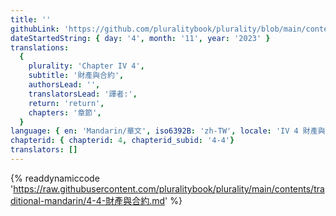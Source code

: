 ```yaml
---
title: ''
githubLink: 'https://github.com/pluralitybook/plurality/blob/main/contents/traditional-mandarin/4-4-財產與合約.md'
dateStartedString: { day: '4', month: '11', year: '2023' }
translations:
  {
    plurality: 'Chapter IV 4',
    subtitle: '財產與合約',
    authorsLead: '',
    translatorsLead: '譯者:',
    return: 'return',
    chapters: '章節',
  }
language: { en: 'Mandarin/華文', iso6392B: 'zh-TW', locale: 'IV 4 財產與合約' }
chapterid: { chapterid: 4, chapterid_subid: '4-4'}
translators: []
---
```

{% readdynamiccode 'https://raw.githubusercontent.com/pluralitybook/plurality/main/contents/traditional-mandarin/4-4-財產與合約.md' %}
